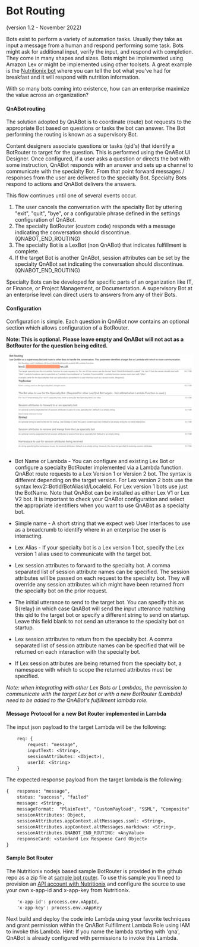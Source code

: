 # Bot Routing 
(version 1.2 - November 2022)

Bots exist to perform a variety of automation tasks. Usually they take
as input a message from a human and respond performing
some task. Bots might ask for additional input, verify the input, 
and respond with completion. They come in many shapes and sizes. Bots might be implemented
using Amazon Lex or might be implemented using other toolsets. A great
example is the [Nutritionix bot](https://www.nutritionix.com/natural-demo?q=for%20breakfast%20i%20ate%203%20eggs,%20bacon%20and%20cheese)
where you can tell the bot what you've had for breakfast and it will
respond with nutrition information.

With so many bots coming into existence, how can an enterprise
maximize the value across an organization?

#### QnABot routing

The solution adopted by QnABot is to coordinate (route) bot requests
to the appropriate Bot based on questions or tasks the bot can answer.
The Bot performing the routing is known as a supervisory Bot.

Content designers associate questions or tasks (qid's) that identify a BotRouter
to target for the question. This is performed using the QnABot
UI Designer. Once configured, if a user asks a question or directs the bot
with some instruction, QnABot responds with an answer and sets up a channel to
communicate with the specialty Bot. From that point forward messages / responses
from the user are delivered to the specialty Bot. Specialty Bots respond to actions
and QnABot delivers the answers.

This flow continues until one of several events occur.

1) The user cancels the conversation with the specialty Bot
by uttering "exit", "quit", "bye", or a configurable phrase defined in the settings
configuration of QnABot.
2) The specialty BotRouter (custom code) responds with a message
indicating the conversation should discontinue. (QNABOT_END_ROUTING)
3) The specialty Bot is a LexBot (non QnABot) that indicates fulfillment
is complete.
4) If the target Bot is another QnABot, session attributes can be set by the
specialty QnABot set indicating the conversation should discontinue. (QNABOT_END_ROUTING)

Specialty Bots can be developed for specific parts of an organization like IT,
or Finance, or Project Management, or Documentation. A supervisory Bot at an
enterprise level can direct users to answers from any of their Bots.

#### Configuration

Configuration is simple. Each question in QnABot now contains an optional section which
allows configuration of a BotRouter.

**Note: This is optional. Please leave empty and QnABot will not act as a
BotRouter for the question being edited.**

![Configuration](./images/botroutingconfig.png)

* Bot Name or Lambda - You can configure and existing Lex Bot or configure
a specialty BotRouter implemented via a Lambda function. QnABot route 
requests to a Lex Version 1 or Version 2 bot. The syntax is different
depending on the target version. For Lex version 2 bots use the syntax
lexv2::BotId/BotAliasId/LocaleId. For Lex version 1 bots use just the 
BotName. Note that QnABot can be installed as either Lex V1 or Lex V2
bot. It is important to check your QnABot configuration and select the
appropriate identifiers when you want to use QnABot as a specialty bot.
  
* Simple name - A short string that we expect web User Interfaces to use as
a breadcrumb to identify where in an enterprise the user is interacting.
  
* Lex Alias - If your specialty bot is a Lex version 1 bot, specify the Lex version 1
alias used to communicate with the target bot.

* Lex session attributes to forward to the specialty bot. A comma separated
list of session attribute names can be specified. The session attributes
will be passed on each request to the specialty bot. They will override
any session attributes which might have been returned from the specialty bot
on the prior request. 

* The initial utterance to send to the target bot. You can specify this as ${relay} in which
case QnABot will send the input utterance matching this qid to the target bot or specify
a different string to send on startup. Leave this field blank to not send an utterance 
to the specialty bot on startup. 

* Lex session attributes to return from the specialty bot. A comma separated list
of session attribute names can be specified that will be returned on each interaction
with the specialty bot.

* If Lex session attributes are being returned from the specialty bot, a namespace with
which to scope the returned attributes must be specified. 

*Note: when integrating with other Lex Bots or Lambdas, the permission to 
communicate with the target Lex bot or with a new BotRouter (Lambda) need to
be added to the QnABot's fulfillment lambda role.*

#### Message Protocol for a new Bot Router implemented in Lambda
The input json payload to the target Lambda will be the following:
```
    req: {
        request: "message",
        inputText: <String>,
        sessionAttributes: <Object>),
        userId: <String>
    }
```
The expected response payload from the target lambda is the following:
```
{   response: "message", 
	status: "success", "failed"
	message: <String>,
	messageFormat:  "PlainText", "CustomPayload", "SSML", "Composite"
	sessionAttributes: Object,
	sessionAttributes.appContext.altMessages.ssml: <String>,
	sessionAttributes.appContext.altMessages.markdown: <String>,
	sessionAttributes.QNABOT_END_ROUTING: <AnyValue>
	responseCard: <standard Lex Response Card Object>
}
```

#### Sample Bot Router 
The Nutritionix nodejs based sample BotRouter is provided in the github repo
as a zip file at
[sample bot router](./docs/nutritionix_botrouter.zip). To use this sample
you'll need to provision an  [API account with Nutritionix](https://www.nutritionix.com/business/api) and configure the 
source to use your own x-app-id and x-app-key from Nutritionix. 
```
    'x-app-id': process.env.xAppId,
    'x-app-key': process.env.xAppKey
```
Next build and deploy the code into Lambda using your favorite techniques and grant
permission within the QnABot Fulfillment Lambda Role using IAM to invoke this Lambda. 
Hint: If you name the lambda starting with 'qna', QnABot is already configured with permissions 
to invoke this Lambda. 

